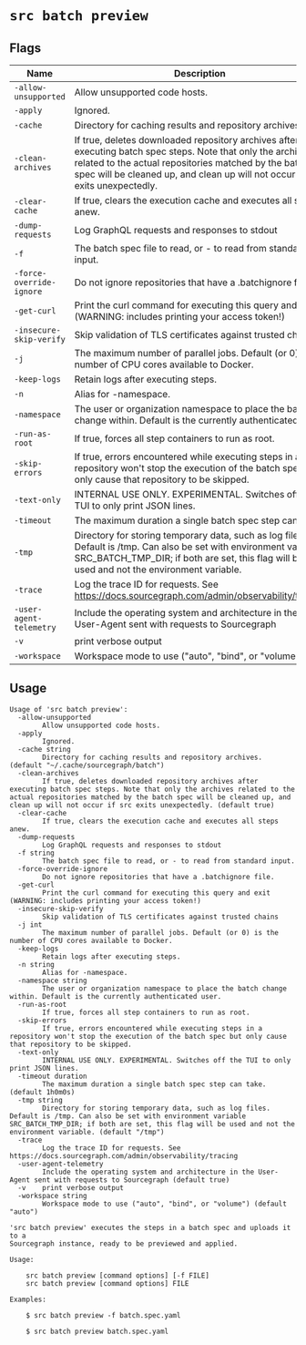 # `src batch preview`


## Flags

| Name | Description | Default Value |
|------|-------------|---------------|
| `-allow-unsupported` | Allow unsupported code hosts. | `false` |
| `-apply` | Ignored. | `false` |
| `-cache` | Directory for caching results and repository archives. | `~/.cache/sourcegraph/batch` |
| `-clean-archives` | If true, deletes downloaded repository archives after executing batch spec steps. Note that only the archives related to the actual repositories matched by the batch spec will be cleaned up, and clean up will not occur if src exits unexpectedly. | `true` |
| `-clear-cache` | If true, clears the execution cache and executes all steps anew. | `false` |
| `-dump-requests` | Log GraphQL requests and responses to stdout | `false` |
| `-f` | The batch spec file to read, or - to read from standard input. |  |
| `-force-override-ignore` | Do not ignore repositories that have a .batchignore file. | `false` |
| `-get-curl` | Print the curl command for executing this query and exit (WARNING: includes printing your access token!) | `false` |
| `-insecure-skip-verify` | Skip validation of TLS certificates against trusted chains | `false` |
| `-j` | The maximum number of parallel jobs. Default (or 0) is the number of CPU cores available to Docker. | `0` |
| `-keep-logs` | Retain logs after executing steps. | `false` |
| `-n` | Alias for -namespace. |  |
| `-namespace` | The user or organization namespace to place the batch change within. Default is the currently authenticated user. |  |
| `-run-as-root` | If true, forces all step containers to run as root. | `false` |
| `-skip-errors` | If true, errors encountered while executing steps in a repository won't stop the execution of the batch spec but only cause that repository to be skipped. | `false` |
| `-text-only` | INTERNAL USE ONLY. EXPERIMENTAL. Switches off the TUI to only print JSON lines. | `false` |
| `-timeout` | The maximum duration a single batch spec step can take. | `1h0m0s` |
| `-tmp` | Directory for storing temporary data, such as log files. Default is /tmp. Can also be set with environment variable SRC_BATCH_TMP_DIR; if both are set, this flag will be used and not the environment variable. | `/tmp` |
| `-trace` | Log the trace ID for requests. See https://docs.sourcegraph.com/admin/observability/tracing | `false` |
| `-user-agent-telemetry` | Include the operating system and architecture in the User-Agent sent with requests to Sourcegraph | `true` |
| `-v` | print verbose output | `false` |
| `-workspace` | Workspace mode to use ("auto", "bind", or "volume") | `auto` |


## Usage

```
Usage of 'src batch preview':
  -allow-unsupported
    	Allow unsupported code hosts.
  -apply
    	Ignored.
  -cache string
    	Directory for caching results and repository archives. (default "~/.cache/sourcegraph/batch")
  -clean-archives
    	If true, deletes downloaded repository archives after executing batch spec steps. Note that only the archives related to the actual repositories matched by the batch spec will be cleaned up, and clean up will not occur if src exits unexpectedly. (default true)
  -clear-cache
    	If true, clears the execution cache and executes all steps anew.
  -dump-requests
    	Log GraphQL requests and responses to stdout
  -f string
    	The batch spec file to read, or - to read from standard input.
  -force-override-ignore
    	Do not ignore repositories that have a .batchignore file.
  -get-curl
    	Print the curl command for executing this query and exit (WARNING: includes printing your access token!)
  -insecure-skip-verify
    	Skip validation of TLS certificates against trusted chains
  -j int
    	The maximum number of parallel jobs. Default (or 0) is the number of CPU cores available to Docker.
  -keep-logs
    	Retain logs after executing steps.
  -n string
    	Alias for -namespace.
  -namespace string
    	The user or organization namespace to place the batch change within. Default is the currently authenticated user.
  -run-as-root
    	If true, forces all step containers to run as root.
  -skip-errors
    	If true, errors encountered while executing steps in a repository won't stop the execution of the batch spec but only cause that repository to be skipped.
  -text-only
    	INTERNAL USE ONLY. EXPERIMENTAL. Switches off the TUI to only print JSON lines.
  -timeout duration
    	The maximum duration a single batch spec step can take. (default 1h0m0s)
  -tmp string
    	Directory for storing temporary data, such as log files. Default is /tmp. Can also be set with environment variable SRC_BATCH_TMP_DIR; if both are set, this flag will be used and not the environment variable. (default "/tmp")
  -trace
    	Log the trace ID for requests. See https://docs.sourcegraph.com/admin/observability/tracing
  -user-agent-telemetry
    	Include the operating system and architecture in the User-Agent sent with requests to Sourcegraph (default true)
  -v	print verbose output
  -workspace string
    	Workspace mode to use ("auto", "bind", or "volume") (default "auto")

'src batch preview' executes the steps in a batch spec and uploads it to a
Sourcegraph instance, ready to be previewed and applied.

Usage:

    src batch preview [command options] [-f FILE]
    src batch preview [command options] FILE

Examples:

    $ src batch preview -f batch.spec.yaml

    $ src batch preview batch.spec.yaml



```
	
